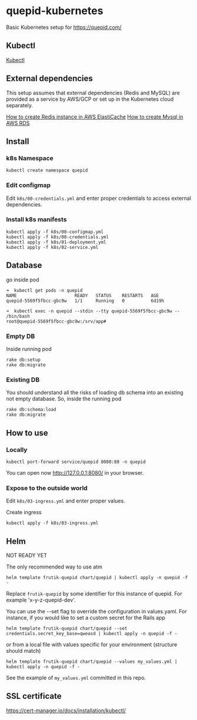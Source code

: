 # quepid-kubernetes

Basic Kubernetes setup for https://quepid.com/

## Kubectl

[Kubectl](KUBERNETES_CLI.md)

## External dependencies

This setup assumes that external dependencies (Redis and MySQL) are provided as a service by AWS/GCP or set up in the Kubernetes cloud separately.

[How to create Redis instance in AWS ElastiCache](https://docs.aws.amazon.com/AmazonElastiCache/latest/red-ug/Clusters.Create.html#Clusters.Create.CON.RedisCluster)
[How to create Mysql in AWS RDS](https://docs.aws.amazon.com/AmazonRDS/latest/UserGuide/USER_CreateDBInstance.html)

## Install

### k8s Namespace

```
kubectl create namespace quepid
```

### Edit configmap

Edit `k8s/00-credentials.yml` and enter proper credentials to access external dependencies.

### Install k8s manifests

```
kubectl apply -f k8s/00-configmap.yml
kubectl apply -f k8s/00-credentials.yml
kubectl apply -f k8s/01-deployment.yml
kubectl apply -f k8s/02-service.yml
```

## Database

go inside pod

```
➜  kubectl get pods -n quepid
NAME                      READY   STATUS    RESTARTS   AGE
quepid-5569f5fbcc-gbc9w   1/1     Running   0          6d19h

➜  kubectl exec -n quepid --stdin --tty quepid-5569f5fbcc-gbc9w -- /bin/bash
root@quepid-5569f5fbcc-gbc9w:/srv/app#

```

### Empty DB

Inside running pod

```
rake db:setup
rake db:migrate
```

### Existing DB

You should understand all the risks of loading db schema into an existing not empty database. So, inside the running pod

```
rake db:schema:load
rake db:migrate
```

## How to use

### Locally

```
kubectl port-forward service/quepid 8080:80 -n quepid
```

You can open now http://127.0.0.1:8080/ in your browser.

### Expose to the outside world

Edit `k8s/03-ingress.yml` and enter proper values.

Create ingress

```
kubectl apply -f k8s/03-ingress.yml
```

## Helm

NOT READY YET

The only recommended way to use atm

```
helm template frutik-quepid chart/quepid | kubectl apply -n quepid -f -
```

Replace `frutik-quepid` by some identifier for this instance of quepid.
For example 'x-y-z-quepid-dev'.

You can use the --set flag to override the configuration in values.yaml. For instance, 
if you would like to set a custom secret for the Rails app

```
helm template frutik-quepid chart/quepid --set credentials.secret_key_base=qweasd | kubectl apply -n quepid -f - 
```

or from a local file with values specific for 
your environment (structure should match)

```
helm template frutik-quepid chart/quepid --values my_values.yml | kubectl apply -n quepid -f -
```

See the example of `my_values.yml` committed in this repo.

## SSL certificate

https://cert-manager.io/docs/installation/kubectl/
